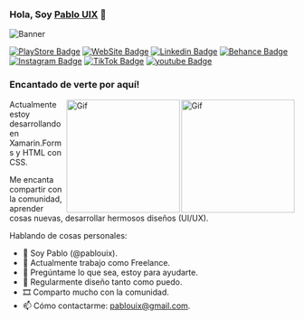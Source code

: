 ### Hola, Soy <a href="https://cutt.ly/lGBO8Kg" target="_blank">Pablo UIX</a> 👋

![Banner](https://user-images.githubusercontent.com/97201832/168076034-26724737-05e9-4898-8adb-056bd06b3062.png)

[![PlayStore Badge](https://img.shields.io/badge/Google_Play-414141?style=for-the-badge&logo=google-play&logoColor=white)](https://play.google.com/store/apps/dev?id=8081275861133106191)
[![WebSite Badge](https://img.shields.io/badge/website-000000?style=for-the-badge&logo=About.me&logoColor=white)](https://cutt.ly/lGBO8Kg)
[![Linkedin Badge](https://img.shields.io/badge/LinkedIn-0077B5?style=for-the-badge&logo=linkedin&logoColor=white)](https://www.linkedin.com/in/kingesencia)
[![Behance Badge](https://img.shields.io/badge/-Behance-blue?style=for-the-badge&logo=behance&logoColor=white)](https://www.behance.net/pablouix)
[![Instagram Badge](https://img.shields.io/badge/Instagram-E4405F?style=for-the-badge&logo=instagram&logoColor=white)](https://www.instagram.com/pablouix)
[![TikTok Badge](https://img.shields.io/badge/TikTok-000000?style=for-the-badge&logo=tiktok&logoColor=white)](https://www.tiktok.com/@pablouix)
[![youtube Badge](https://img.shields.io/badge/YouTube-FF0000?style=for-the-badge&logo=youtube&logoColor=white)](https://www.youtube.com/channel/UCzo3jjcppDzNlse6X7swgHQ)
</br>

### Encantado de verte por aquí!

<a href="https://play.google.com/store/apps/details?id=com.companyname.CuantoCobro">
  <img align="right" alt="Gif" src="https://user-images.githubusercontent.com/97201832/168071288-a803274f-58c3-436b-bfc5-85f45a11222d.png" width="200" />
</a>
<a href="https://play.google.com/store/apps/details?id=com.companyname.diccionariodominicano">
  <img align="right" alt="Gif" src="https://user-images.githubusercontent.com/97201832/168071408-65748006-2369-436c-ad95-c4e01f6afed9.png" width="200" />
</a>

Actualmente estoy desarrollando en Xamarin.Forms y HTML con CSS.

Me encanta compartir con la comunidad, aprender cosas nuevas, desarrollar hermosos diseños (UI/UX).

Hablando de cosas personales:

- 👨 Soy Pablo (@pablouix).
- 🏢 Actualmente trabajo como Freelance.
- 💬 Pregúntame lo que sea, estoy para ayudarte.
- 📝 Regularmente diseño tanto como puedo.
- 🎞️ Comparto mucho con la comunidad.
- 📫 Cómo contactarme: pablouix@gmail.com.


